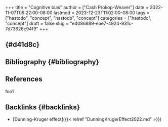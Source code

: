 +++
title = "Cognitive bias"
author = ["Cash Prokop-Weaver"]
date = 2022-11-07T09:22:00-08:00
lastmod = 2023-12-23T11:02:00-08:00
tags = ["hastodo", "concept", "hastodo", "concept"]
categories = ["hastodo", "concept"]
draft = false
slug = "e4086889-eae7-4924-931c-7d73626c94f9"
+++

##  {#d41d8c}


## Bibliography {#bibliography}

## References

<style>.csl-entry{text-indent: -1.5em; margin-left: 1.5em;}</style><div class="csl-bib-body">
</div>

foo1


## Backlinks {#backlinks}

-   [Dunning-Kruger effect]({{< relref "DunningKrugerEffect2022.md" >}})
